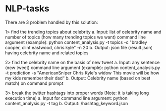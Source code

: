 # NLP-tasks
There are 3 problem handled by this solution:  

1> find the trending topics about celebrity
	a. Input:  list of celebrity name and number of topics (how many trending topics we want)
     command line argument (example): python content_analysis.py -t topics -c "bradley cooper, clint eastwood, chris kyle" -n 20
	b. Output: json file (result.json) having celebrity name and related topics

2> find the celebrity name on the basis of new tweet
	a. Input: any sentence (new tweet)
	command line argument (example): python content_analysis.py -t prediction -s "AmericanSniper Chris Kyle's widow This movie will be how 	my kids remember their dad“
	b.  Output: Celebrity name (based on best match) on command prompt 

3> break the twitter hashtags into proper words (Note: it is taking long execution time)
	a. Input for command line argument: python content_analysis.py -t tag
	b. Output: /hashtag_keyword.json
